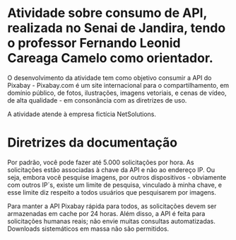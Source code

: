 # Atividade sobre consumo de API, realizada no Senai de Jandira, tendo o professor Fernando Leonid Careaga Camelo como orientador.

O desenvolvimento da atividade tem como objetivo consumir a API do Pixabay - Pixabay.com é um site internacional para o compartilhamento, em domínio público, de fotos, ilustrações, imagens vetoriais, e cenas de vídeo, de alta qualidade - em consonância com as diretrizes de uso.

A atividade atende à empresa fictícia NetSolutions. 

# Diretrizes da documentação 

Por padrão, você pode fazer até 5.000 solicitações por hora. As solicitações estão associadas à chave da API e não ao endereço IP. Ou seja, embora você pesquise imagens, por outros dispositivos - obviamente com outros IP´s, existe um limite de pesquisa, vinculado à minha chave, e esse limite diz respeito a todos usuários que pesquisarem por imagens.

Para manter a API Pixabay rápida para todos, as solicitações devem ser armazenadas em cache por 24 horas. Além disso, a API é feita para solicitações humanas reais; não envie muitas consultas automatizadas. Downloads sistemáticos em massa não são permitidos.